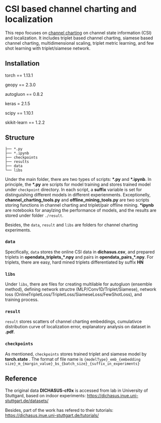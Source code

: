 # CSI based channel charting and localization
This repo focuses on [channel charting](https://channelcharting.github.io/) on channel state information (CSI) and localization. It includes triplet based channel charting, siamese based channel charting, multidimensional scaling, triplet metric learning, and few shot learning with triplet/siamese network.

## Installation
torch == 1.13.1

geopy == 2.3.0

autogluon == 0.8.2

keras = 2.1.5

scipy == 1.10.1

skikit-learn == 1.2.2

## Structure

```
├── *.py
├── *.ipynb
├── checkpoints
├── results
├── data
└── libs
```


Under the main folder, there are two types of scripts: __*.py__ and __*.ipynb__. In principle, the __*.py__ are scripts for model training and stores trained model under ```checkpoint``` 
directory. In each script, a __suffix__ variable is set for distinguishing different models in different experienments.
Exceptionelly, __channel_charting_tools.py__ and __offline_mining_tools.py__ are two scripts storing functions in channel charting and triplet/pair offline mining.
__*ipynb__ are notebooks for anaylzing the performance of models, and the results are stored under folder ```./result```.

Besides, the ```data```, ```result``` and ```libs```  are folders for channel charting experiments. 

### ```data```
Specifically, ```data``` stores the online CSI data in __dichasus.csv__, and prepared triplets in **opendata_triplets_*.npy** and pairs in **opendata_pairs_*.npy**. For triplets, there are easy, hard mined triplets differentiated by suffix **HN**

### ```libs```
Under ```libs```, there are files for creating multilable for autogluon (ensemble method), defining network structre (MLP/Conv1D/Triplet/Siamese), network loss (OnlineTripletLoss/TripletLoss/SiameseLoss/FewShotLoss), and training process.
### ```result```
```result```  stores scatters of channel charting embeddings, cumulativce distribution curve of localization error, explanatory analysis on dataset in **.pdf**.
### ```checkpoints```
As mentioned, ```checkpoints``` stores trained triplet and siamese model by __torch.state__ . The format of file name is
`{modelType}_emb_{embedding size}_m_{margin_value}_bs_{batch_size}_{suffix_in_experiments}`

## Reference
The original data __DICHASUS-cf0x__ is accessed from lab in University of Stuttgard, based on indoor experiments: 
<https://dichasus.inue.uni-stuttgart.de/datasets/>

Besides, part of the work has refered to their tutorials:
<https://dichasus.inue.uni-stuttgart.de/tutorials/>
